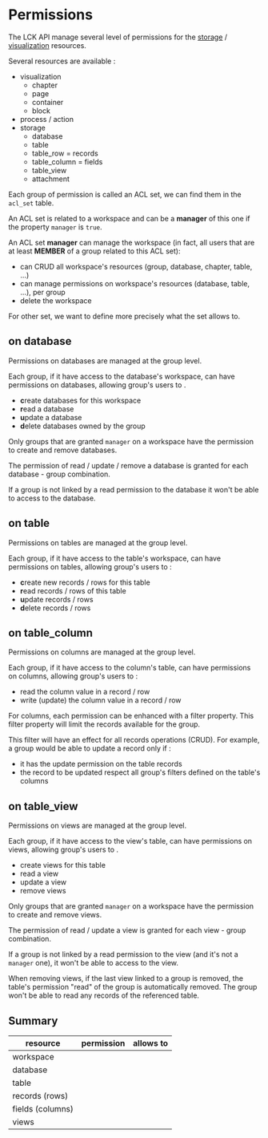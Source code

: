 # Permissions

The LCK API manage several level of permissions
for the [storage](storage.md#resources) / [visualization](visualization.md) resources.

Several resources are available :

* visualization
  * chapter
  * page
  * container
  * block
* process / action
* storage
  * database
  * table
  * table_row = records
  * table_column = fields
  * table_view
  * attachment

Each group of permission is called an ACL set, 
we can find them in the `acl_set` table.

An ACL set is related to a workspace
and can be a **manager** of this one if the property `manager` is `true`.

An ACL set **manager** can manage the workspace
(in fact, all users that are at least **MEMBER** of a group related to this ACL set):
* can CRUD all workspace's resources (group, database, chapter, table, ...)
* can manage permissions on workspace's resources (database, table, ...), per group
* delete the workspace

For other set, we want to define more precisely what the set allows to.

## on database

Permissions on databases are managed at the group level.

Each group, if it have access to the database's workspace,
can have permissions on databases, allowing group's users to .

* **c**reate databases for this workspace
* **r**ead a database
* **u**pdate a database
* **d**elete databases owned by the group

Only groups that are granted `manager` on a workspace
have the permission to create and remove databases.

The permission of read / update / remove a database is granted
for each database - group combination.

If a group is not linked by a read permission to the database
it won't be able to access to the database.

## on table

Permissions on tables are managed at the group level.

Each group, if it have access to the table's workspace,
can have permissions on tables, allowing group's users to :

* **c**reate new records / rows for this table
* **r**ead records / rows of this table
* **u**pdate records / rows
* **d**elete records / rows

## on table_column

Permissions on columns are managed at the group level.

Each group, if it have access to the column's table,
can have permissions on columns, allowing group's users to :

* read the column value in a record / row
* write (update) the column value in a record / row

For columns, each permission can be enhanced with a filter property.
This filter property will limit the records available
for the group.

This filter will have an effect for all records operations (CRUD).
For example, a group would be able to update a record
only if :
* it has the update permission on the table records
* the record to be updated respect all group's filters defined on the table's columns

## on table_view

Permissions on views are managed at the group level.

Each group, if it have access to the view's table,
can have permissions on views, allowing group's users to .

* create views for this table
* read a view
* update a view
* remove views

Only groups that are granted `manager` on a workspace
have the permission to create and remove views.

The permission of read / update a view is granted
for each view - group combination.

If a group is not linked by a read permission to the view
(and it's not a `manager` one),
it won't be able to access to the view.

When removing views, if the last view linked to a group is removed,
the table's permission "read" of the group is automatically removed.
The group won't be able to read any records of the referenced table.

## Summary

| resource         | permission | allows to |
| ---------------- | ---------- | --------- |
| workspace        |            |           |
| database         |            |           |
| table            |            |           |
| records (rows)   |            |           |
| fields (columns) |            |           |
| views            |            |           |